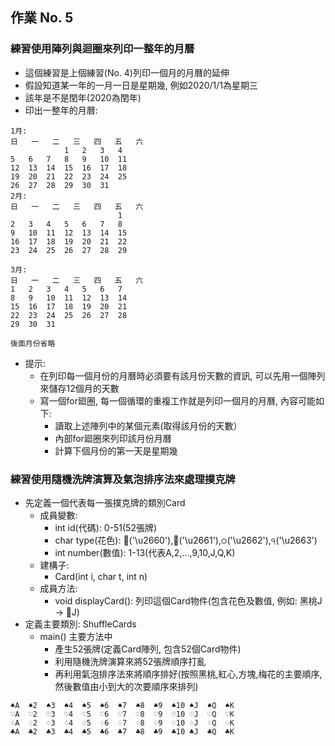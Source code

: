 ## 作業 No. 5

### 練習使用陣列與迴圈來列印一整年的月曆
   - 這個練習是上個練習(No. 4)列印一個月的月曆的延伸
   - 假設知道某一年的一月一日是星期幾, 例如2020/1/1為星期三
   - 該年是不是閏年(2020為閏年)
   - 印出一整年的月曆:
```
1月:
日	一	二	三	四	五	六
			1	2	3	4	
5	6	7	8	9	10	11	
12	13	14	15	16	17	18	
19	20	21	22	23	24	25	
26	27	28	29	30	31	
2月:
日	一	二	三	四	五	六
						1	
2	3	4	5	6	7	8	
9	10	11	12	13	14	15	
16	17	18	19	20	21	22	
23	24	25	26	27	28	29	

3月:
日	一	二	三	四	五	六
1	2	3	4	5	6	7	
8	9	10	11	12	13	14	
15	16	17	18	19	20	21	
22	23	24	25	26	27	28	
29	30	31	

後面月份省略	
```
   - 提示:
      - 在列印每一個月份的月曆時必須要有該月份天數的資訊, 可以先用一個陣列來儲存12個月的天數
      - 寫一個for廻圈, 每一個循環的重複工作就是列印一個月的月曆, 內容可能如下:
         - 讀取上述陣列中的某個元素(取得該月份的天數）
         - 內部for廻圈來列印該月份月曆
         - 計算下個月份的第一天是星期幾
         
   
### 練習使用隨機洗牌演算及氣泡排序法來處理撲克牌
   - 先定義一個代表每一張撲克牌的類別Card
      - 成員變數: 
         - int id(代碼): 0-51(52張牌)
         - char type(花色): &#2660;('\u2660'),&#2661;('\u2661'),&#2662;('\u2662'),&#2663;('\u2663')
         - int number(數值): 1-13(代表A,2,...,9,10,J,Q,K)
      - 建構子:
         - Card(int i, char t, int n)
      - 成員方法:
         - void displayCard(): 列印這個Card物件(包含花色及數值, 例如: 黑桃J -> &#2660;J)
   - 定義主要類別: ShuffleCards
      - main() 主要方法中
         - 產生52張牌(定義Card陣列, 包含52個Card物件)
         - 利用隨機洗牌演算來將52張牌順序打亂
         - 再利用氣泡排序法來將順序排好(按照黑桃,紅心,方塊,梅花的主要順序, 然後數值由小到大的次要順序來排列)         
```
♠A	♠2	♠3	♠4	♠5	♠6	♠7	♠8	♠9	♠10	♠J	♠Q	♠K	
♡A	♡2	♡3	♡4	♡5	♡6	♡7	♡8	♡9	♡10	♡J	♡Q	♡K	
♢A	♢2	♢3	♢4	♢5	♢6	♢7	♢8	♢9	♢10	♢J	♢Q	♢K	
♣A	♣2	♣3	♣4	♣5	♣6	♣7	♣8	♣9	♣10	♣J	♣Q	♣K
```      
